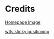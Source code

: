 # Credits
[Homepage Image](https://unsplash.com/photos/white-front-load-washing-machine-5cpBWEl6y6c)

[w3s sticky positioning](https://www.w3schools.com/css/css_positioning.asp)

